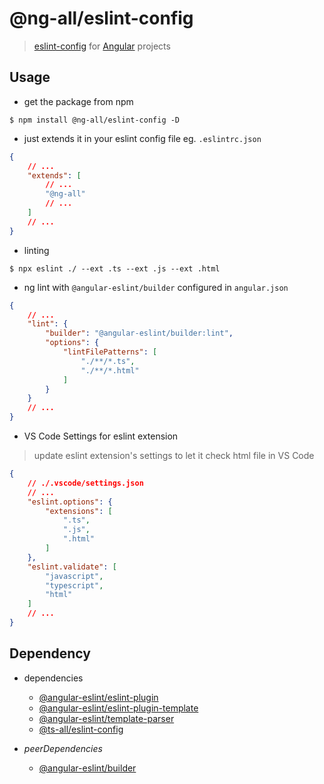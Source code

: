# @ng-all/eslint-config
> [eslint-config](https://eslint.org) for [Angular](https://angular.io) projects

## Usage

* get the package from npm
```shell
$ npm install @ng-all/eslint-config -D
```

* just extends it in your eslint config file eg. `.eslintrc.json`
```json
{
    // ...
    "extends": [
        // ...
        "@ng-all"
        // ...
    ]
    // ...
}
```

* linting
```shell
$ npx eslint ./ --ext .ts --ext .js --ext .html
```

* ng lint with `@angular-eslint/builder` configured in `angular.json`
```json
{
    // ...
    "lint": {
        "builder": "@angular-eslint/builder:lint",
        "options": {
            "lintFilePatterns": [
                "./**/*.ts",
                "./**/*.html"
            ]
        }
    }
    // ...
}
```

* VS Code Settings for eslint extension
> update eslint extension's settings to let it check html file in VS Code
```json
{
    // ./.vscode/settings.json
    // ...
    "eslint.options": {
        "extensions": [
            ".ts",
            ".js",
            ".html"
        ]
    },
    "eslint.validate": [
        "javascript",
        "typescript",
        "html"
    ]
    // ...
}
```

## Dependency

* dependencies
    * [@angular-eslint/eslint-plugin](https://www.npmjs.com/@angular-eslint/eslint-plugin)
    * [@angular-eslint/eslint-plugin-template](https://www.npmjs.com/@angular-eslint/eslint-plugin-template)
    * [@angular-eslint/template-parser](https://www.npmjs.com/@angular-eslint/template-parser)
    * [@ts-all/eslint-config](https://www.npmjs.com/@ts-all/eslint-config)

* *peerDependencies*
  * [@angular-eslint/builder](https://www.npmjs.com/@angular-eslint/builder)
